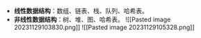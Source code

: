 - **线性数据结构**：数组、链表、栈、队列、哈希表。
- **非线性数据结构**：树、堆、图、哈希表。
 ![[Pasted image 20231129103830.png]]
![[Pasted image 20231129105328.png]]
